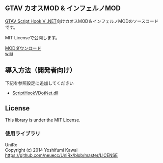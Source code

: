 ## GTAV カオスMOD & インフェルノMOD

[GTAV Script Hook V .NET](http://gtaforums.com/topic/789907-vrel-community-script-hook-v-net/)向けカオスMOD＆インフェルノMODのソースコードです。

MIT Licenseで公開します。


[MODダウンロード](https://github.com/TORISOUP/GTAV_InfernoScripts/wiki/MOD%E6%A6%82%E8%A6%81)  
[wiki](https://github.com/TORISOUP/GTAV_InfernoScripts/wiki)

## 導入方法（開発者向け）

下記を参照設定に追加してください

* [ScriptHookVDotNet.dll](http://gtaforums.com/topic/789907-vrel-community-script-hook-v-net/)

## License

This library is under the MIT License.

### 使用ライブラリ
UniRx  
Copyright (c) 2014 Yoshifumi Kawai https://github.com/neuecc/UniRx/blob/master/LICENSE
